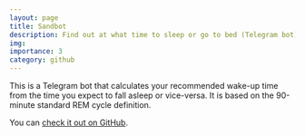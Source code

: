 ```yaml
---
layout: page
title: Sandbot
description: Find out at what time to sleep or go to bed (Telegram bot)
img:
importance: 3
category: github
---
```


This is a Telegram bot that calculates your recommended wake-up time from
the time you expect to fall asleep or vice-versa. It is based on the
90-minute standard REM cycle definition.

You can [check it out on GitHub](https://github.com/almeidaraul/sandbot_telegram/).
